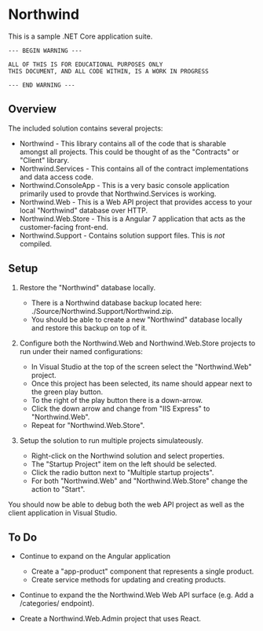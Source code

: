 # Northwind

This is a sample .NET Core application suite.

    --- BEGIN WARNING ---

    ALL OF THIS IS FOR EDUCATIONAL PURPOSES ONLY
    THIS DOCUMENT, AND ALL CODE WITHIN, IS A WORK IN PROGRESS

    --- END WARNING ---

## Overview

The included solution contains several projects:

- Northwind - This library contains all of the code that is sharable amongst all projects. This could be thought of as the "Contracts" or "Client" library.
- Northwind.Services - This contains all of the contract implementations and data access code.
- Northwind.ConsoleApp - This is a very basic console application primarily used to provde that Northwind.Services is working.
- Northwind.Web - This is a Web API project that provides access to your local "Northwind" database over HTTP.
- Northwind.Web.Store - This is a Angular 7 application that acts as the customer-facing front-end.
- Northwind.Support - Contains solution support files. This is _not_ compiled.

## Setup

1. Restore the "Northwind" database locally.

   - There is a Northwind database backup located here: ./Source/Northwind.Support/Northwind.zip.
   - You should be able to create a new "Northwind" database locally and restore this backup on top of it.

2. Configure both the Northwind.Web and Northwind.Web.Store projects to run under their named configurations:
	- In Visual Studio at the top of the screen select the "Northwind.Web" project.
	- Once this project has been selected, its name should appear next to the green play button.
	- To the right of the play button there is a down-arrow.
	- Click the down arrow and change from "IIS Express" to "Northwind.Web".
	- Repeat for "Northwind.Web.Store".

3. Setup the solution to run multiple projects simulateously.
	- Right-click on the Northwind solution and select properties.
	- The "Startup Project" item on the left should be selected.
	- Click the radio button next to "Multiple startup projects".
	- For both "Northwind.Web" and "Northwind.Web.Store" change the action to "Start".

You should now be able to debug both the web API project as well as the client application in Visual Studio.

## To Do

- Continue to expand on the Angular application

  - Create a "app-product" component that represents a single product.
  - Create service methods for updating and creating products.

- Continue to expand the the Northwind.Web Web API surface (e.g. Add a /categories/ endpoint).

- Create a Northwind.Web.Admin project that uses React.